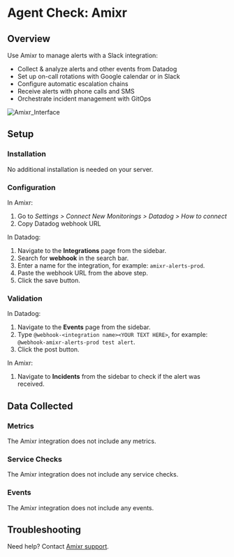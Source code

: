# Agent Check: Amixr

## Overview

Use Amixr to manage alerts with a Slack integration:

- Collect & analyze alerts and other events from Datadog
- Set up on-call rotations with Google calendar or in Slack
- Configure automatic escalation chains
- Receive alerts with phone calls and SMS
- Orchestrate incident management with GitOps

![Amixr_Interface][1]

## Setup

### Installation

No additional installation is needed on your server.

### Configuration

In Amixr:

1. Go to *Settings > Connect New Monitorings > Datadog > How to connect*
2. Copy Datadog webhook URL

In Datadog:

1. Navigate to the **Integrations** page from the sidebar.
2. Search for **webhook** in the search bar.
3. Enter a name for the integration, for example: `amixr-alerts-prod`.
4. Paste the webhook URL from the above step.
5. Click the save button.

### Validation

In Datadog:

1. Navigate to the **Events** page from the sidebar.
2. Type `@webhook-<integration name><YOUR TEXT HERE>`, for example: `@webhook-amixr-alerts-prod test alert`.
3. Click the post button.

In Amixr:

1. Navigate to **Incidents** from the sidebar to check if the alert was received.

## Data Collected

### Metrics

The Amixr integration does not include any metrics.

### Service Checks

The Amixr integration does not include any service checks.

### Events

The Amixr integration does not include any events.

## Troubleshooting

Need help? Contact [Amixr support][2].

[1]: https://raw.githubusercontent.com/DataDog/integrations-extras/master/amixr/images/amixr-interface.png
[2]: https://amixr.io/support/
